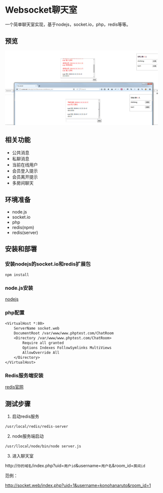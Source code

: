 # Websocket聊天室
一个简单聊天室实现，基于nodejs，socket.io，php，redis等等。

## 预览

![界面预览](screenshots/201801315.jpg "界面截图")

## 相关功能

- 公共消息
- 私聊消息
- 当前在线用户
- 会员登入提示
- 会员离开提示
- 多房间聊天

## 环境准备

- node.js
- socket.io
- php
- redis(npm)
- redis(server)

## 安装和部署

### 安装nodejs的socket.io和redis扩展包

```
npm install
```

### node.js安装

[nodejs](https://nodejs.org/en/download/)

### php配置

```
<VirtualHost *:80>
    ServerName socket.web
    DocumentRoot /var/www/www.phptest.com/ChatRoom
    <Directory /var/www/www.phptest.com/ChatRoom>
	    Require all granted
        Options Indexes FollowSymlinks MultiViews
        AllowOverride All
    </Directory>
</VirtualHost>
```

### Redis服务端安装

[redis官网](https://redis.io/)

## 测试步骤

1. 启动redis服务

`/usr/local/redis/redis-server`

2. node服务端启动

`/usr/llocal/node/bin/node server.js`

3. 进入聊天室

http://`你的域名`/index.php?uid=`用户id`&username=`用户名`&room_id=`房间id`  

范例：  

http://socket.web/index.php?uid=1&username=konohanaruto&room_id=1









